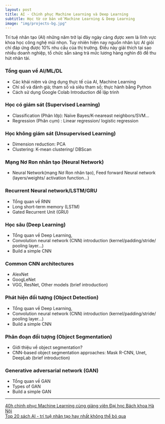 ```yaml
---
layout: post
title: AI - Chinh phục Machine Learning và Deep Learning
subtitle: Học từ cơ bản về Machine Learning & Deep Learning
image: "img/projects-bg.jpg"
---
```


Trí tuệ nhân tạo (AI) những năm trở lại đây ngày càng được xem là lĩnh vực khoa học công nghệ mũi nhọn. Tuy nhiên hiện nay nguồn nhân lực AI giỏi chỉ đáp ứng được 10% nhu cầu của thị trường. Điều này giải thích tại sao nhiều doanh nghiệp, tổ chức sẵn sàng trả mức lương hàng nghìn đô để thu hút nhân tài.


### Tổng quan về AI/ML/DL 

- Các khái niệm và ứng dụng thực tế của AI, Machine Learning
- Chỉ số và đánh giá; tham số và siêu tham số; thực hành bằng Python
- Cách sử dụng Google Colab Introduction để lập trình


### Học có giám sát (Supervised Learning)

- Classification (Phân lớp): Naïve Bayes/K-neareast neighbors/SVM…
- Regression (Phân cụm) : Linear regression/ logistic regression


### Học không giám sát (Unsupervised Learning)

- Dimension reduction: PCA
- Clustering: K-mean clustering/ DBScan


### Mạng Nơ Ron nhân tạo (Neural Network)

- Neural Network(mạng Nơ Ron nhân tạo), Feed forward Neural network (layers/weights/ activation function…)


### Recurrent Neural network/LSTM/GRU

- Tổng quan về RNN
- Long short-term memory (LSTM)
- Gated Recurrent Unit (GRU)


### Học sâu (Deep Learning)

- Tổng quan về Deep Learning,
- Convolution neural network (CNN) introduction (kernel/padding/stride/ pooling layer…)
- Build a simple CNN


### Common CNN architectures

- AlexNet
- GoogLeNet
- VGG, ResNet, Other models (brief introduction)


### Phát hiện đối tượng (Object Detection)

- Tổng quan về Deep Learning,
- Convolution neural network (CNN) introduction (kernel/padding/stride/ pooling layer…)
- Build a simple CNN


### Phân đoạn đối tượng (Object Segmentation)

- Giới thiệu về object segmentation?
- CNN-based object segmentation approaches: Mask R-CNN, Unet, DeepLab (brief introduction) 


### Generative adversarial network (GAN)

- Tổng quan về GAN
- Types of GAN
- Build a simple GAN


-----
[40h chinh phục Machine Learning cùng giảng viên Đại học Bách khoa Hà Nội](https://daotao-ai.edu.soict.ai/)  
[Top 20 sách AI - trí tuệ nhân tạo hay nhất không thể bỏ qua](https://www.trainghiemhay.com/2019/06/top-20-sach-ai-tri-tue-nhan-tao-hay.html)